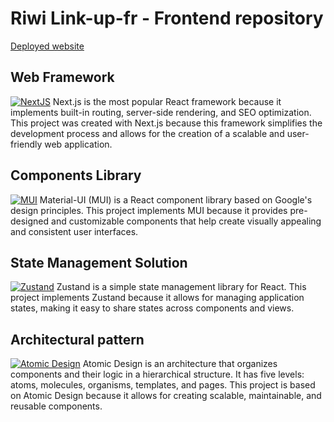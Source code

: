 ﻿# Riwi Link-up-fr - Frontend repository
 [Deployed website](https://www.riwilinkup.com/)
 ## Web Framework
[![NextJS](https://miro.medium.com/v2/resize:fit:1000/1*KDMx1YspSrBcFJG-NDZgDg.png)](https://nextjs.org/docs)
Next.js is the most popular React framework because it implements built-in routing, server-side rendering, and SEO optimization. This project was created with Next.js because this framework simplifies the development process and allows for the creation of a scalable and user-friendly web application.
 ## Components Library
[![MUI](https://miro.medium.com/v2/resize:fit:1200/1*fEyeESs-HxVR7Zlr-fdlvw.png)](https://mui.com/material-ui/getting-started/)
Material-UI (MUI) is a React component library based on Google's design principles. This project implements MUI because it provides pre-designed and customizable components that help create visually appealing and consistent user interfaces.
 ## State Management Solution
[![Zustand](https://raw.githubusercontent.com/pmndrs/zustand/main/docs/bear.jpg)](https://zustand.docs.pmnd.rs/getting-started/introduction)
Zustand is a simple state management library for React. This project implements Zustand because it allows for managing application states, making it easy to share states across components and views.
 ## Architectural pattern
[![Atomic Design](https://formiux.com/wp-content/uploads/2022/01/Que-es-Atomic-Design-Portada.jpg)](https://medium.com/@karkiajith/what-is-atomic-design-2f157d258934)
Atomic Design is an architecture that organizes components and their logic in a hierarchical structure. It has five levels: atoms, molecules, organisms, templates, and pages. This project is based on Atomic Design because it allows for creating scalable, maintainable, and reusable components.



